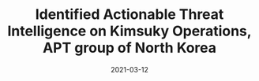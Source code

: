 ---
date: 2021-03-12
publishDate: 2021-03-12
nolink: false
external_link: "https://www.boho.or.kr/en/bbs/view.do?searchCnd=1&bbsId=B0001041&searchWrd=&menuNo=205083&pageIndex=2&categoryCode=&nttId=35936"
image:
  #caption: Fellowship
  focal_point: Smart
slides: example
summary: C2 servers and Malwares were shared with the Korea Internet & Security Agency (KISA) and the National Intelligence Service (NIS) to support official analysis.
#tags:
#- Personal
title: Identified Actionable Threat Intelligence on Kimsuky Operations, APT group of North Korea
links: []
#links:
#  - icon_pack: fas
#    icon: scroll
#    name: Website
#    url: 'https://www.boho.or.kr/en/bbs/view.do?searchCnd=1&bbsId=B0001041&searchWrd=&menuNo=205083&pageIndex=2&categoryCode=&nttId=35936'

---